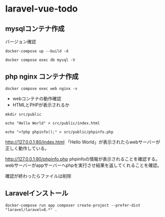 # laravel-vue-todo

## mysqlコンテナ作成
バージョン確認

```docker-compose up --build -d```

```docker compose exec db mysql -V```

## php nginx コンテナ作成

```docker compose exec web nginx -v```

* webコンテナの動作確認
* HTMLとPHPが表示されるか

```mkdir src/public```

```echo "Hello World" > src/public/index.html```

```echo "<?php phpinfo();" > src/public/phpinfo.php```

http://127.0.0.1:80/index.html 「Hello World」が表示されたらwebサーバーが正しく動作している。

http://127.0.0.1:80/phpinfo.php phpinfoの情報が表示されることを確認する。 webサーバーがappサーバーへphpを実行させ結果を返してくれることを確認。

確認が終わったらファイルは削除


## Laravelインストール
```docker-compose run app composer create-project --prefer-dist "laravel/laravel=8.*" .```